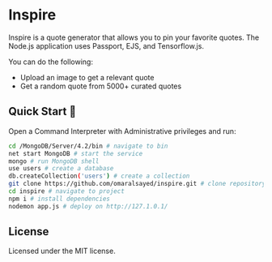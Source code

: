 # Inspire

Inspire is a quote generator that allows you to pin your favorite quotes. The Node.js application uses Passport, EJS, and Tensorflow.js.

You can do the following:

+ Upload an image to get a relevant quote
+ Get a random quote from 5000+ curated quotes

## Quick Start 🚀

Open a Command Interpreter with Administrative privileges and run:

```sh
cd /MongoDB/Server/4.2/bin # navigate to bin
net start MongoDB # start the service 
mongo # run MongoDB shell
use users # create a database
db.createCollection('users') # create a collection
git clone https://github.com/omaralsayed/inspire.git # clone repository
cd inspire # navigate to project
npm i # install dependencies
nodemon app.js # deploy on http://127.1.0.1/
```

## License

Licensed under the MIT license.

